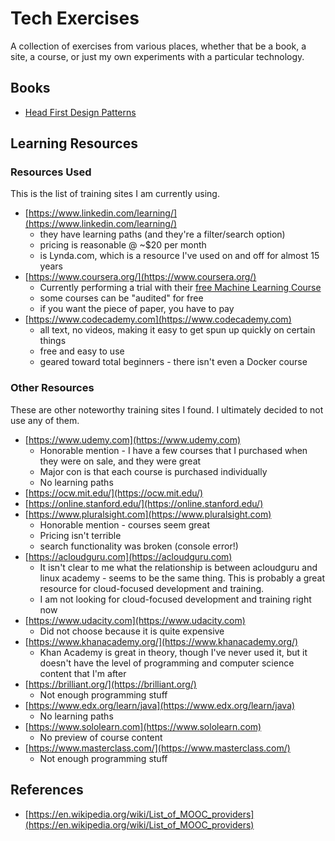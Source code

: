 # Tech Exercises

A collection of exercises from various places, whether that be a book, a site, a course, or just my own experiments with a particular technology.

## Books

* [Head First Design Patterns](ISBN_9780596007126/)


## Learning Resources

### Resources Used

This is the list of training sites I am currently using.

* [https://www.linkedin.com/learning/](https://www.linkedin.com/learning/)
    * they have learning paths (and they're a filter/search option)
    * pricing is reasonable @ ~$20 per month
    * is Lynda.com, which is a resource I've used on and off for almost 15 years
* [https://www.coursera.org/](https://www.coursera.org/)
    * Currently performing a trial with their [free Machine Learning Course](https://www.coursera.org/learn/machine-learning)
    * some courses can be "audited" for free
    * if you want the piece of paper, you have to pay
* [https://www.codecademy.com](https://www.codecademy.com)
    * all text, no videos, making it easy to get spun up quickly on certain things
    * free and easy to use
    * geared toward total beginners - there isn't even a Docker course

### Other Resources

These are other noteworthy training sites I found.  I ultimately decided to not use any of them.

* [https://www.udemy.com](https://www.udemy.com)
    * Honorable mention - I have a few courses that I purchased when they were on sale, and they were great
    * Major con is that each course is purchased individually
    * No learning paths
* [https://ocw.mit.edu/](https://ocw.mit.edu/)
* [https://online.stanford.edu/](https://online.stanford.edu/)
* [https://www.pluralsight.com](https://www.pluralsight.com)
    * Honorable mention - courses seem great
    * Pricing isn't terrible
    * search functionality was broken (console error!)
* [https://acloudguru.com](https://acloudguru.com)
    * It isn't clear to me what the relationship is between acloudguru and linux academy - seems to be the same thing.  This is probably a great resource for cloud-focused development and training.
    * I am not looking for cloud-focused development and training right now
* [https://www.udacity.com](https://www.udacity.com)
    * Did not choose because it is quite expensive
* [https://www.khanacademy.org/](https://www.khanacademy.org/)
    * Khan Academy is great in theory, though I've never used it, but it doesn't have the level of programming and computer science content that I'm after
* [https://brilliant.org/](https://brilliant.org/)
    * Not enough programming stuff
* [https://www.edx.org/learn/java](https://www.edx.org/learn/java)
    * No learning paths
* [https://www.sololearn.com](https://www.sololearn.com)
    * No preview of course content
* [https://www.masterclass.com/](https://www.masterclass.com/)
    * Not enough programming stuff


## References

* [https://en.wikipedia.org/wiki/List_of_MOOC_providers](https://en.wikipedia.org/wiki/List_of_MOOC_providers)
